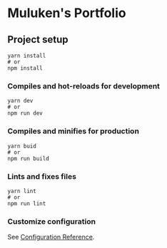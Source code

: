# Muluken's Portfolio

## Project setup
```
yarn install 
# or
npm install
```

### Compiles and hot-reloads for development
```
yarn dev
# or
npm run dev
```

### Compiles and minifies for production
```
yarn buid
# or
npm run build
```

### Lints and fixes files
```
yarn lint
# or
npm run lint
```

### Customize configuration
See [Configuration Reference](https://cli.vuejs.org/config/).
